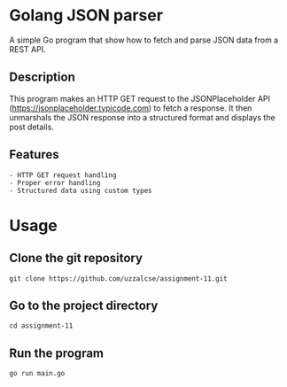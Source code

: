 # Golang JSON parser

A simple Go program that show how to fetch and parse JSON data from a REST API.

## Description

This program makes an HTTP GET request to the JSONPlaceholder API (https://jsonplaceholder.typicode.com) to fetch a response. It then unmarshals the JSON response into a structured format and displays the post details.

## Features

	- HTTP GET request handling
	- Proper error handling
	- Structured data using custom types

# Usage



## Clone the git repository

``` 
git clone https://github.com/uzzalcse/assignment-11.git

```

## Go to the project directory 

```
cd assignment-11
```

## Run the program

``` 
go run main.go 

```